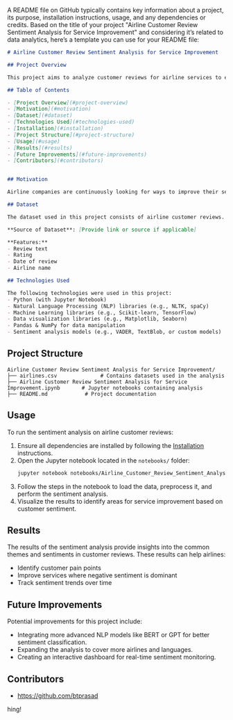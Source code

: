 A README file on GitHub typically contains key information about a project, its purpose, installation instructions, usage, and any dependencies or credits. Based on the title of your project "Airline Customer Review Sentiment Analysis for Service Improvement" and considering it’s related to data analytics, here’s a template you can use for your README file:

```markdown
# Airline Customer Review Sentiment Analysis for Service Improvement

## Project Overview

This project aims to analyze customer reviews for airline services to extract valuable insights about customer sentiment. By applying sentiment analysis techniques to airline reviews, this project helps identify areas for service improvement.

## Table of Contents

- [Project Overview](#project-overview)
- [Motivation](#motivation)
- [Dataset](#dataset)
- [Technologies Used](#technologies-used)
- [Installation](#installation)
- [Project Structure](#project-structure)
- [Usage](#usage)
- [Results](#results)
- [Future Improvements](#future-improvements)
- [Contributors](#contributors)


## Motivation

Airline companies are continuously looking for ways to improve their services. Customer reviews contain valuable insights that can be used to enhance customer satisfaction and loyalty. This project focuses on performing sentiment analysis on airline customer reviews to better understand their feedback.

## Dataset

The dataset used in this project consists of airline customer reviews. These reviews include textual feedback about their experience, ratings, and other details. 

**Source of Dataset**: [Provide link or source if applicable]

**Features:**
- Review text
- Rating
- Date of review
- Airline name

## Technologies Used

The following technologies were used in this project:
- Python (with Jupyter Notebook)
- Natural Language Processing (NLP) libraries (e.g., NLTK, spaCy)
- Machine Learning libraries (e.g., Scikit-learn, TensorFlow)
- Data visualization libraries (e.g., Matplotlib, Seaborn)
- Pandas & NumPy for data manipulation
- Sentiment analysis models (e.g., VADER, TextBlob, or custom models)

```

## Project Structure

```plaintext
Airline Customer Review Sentiment Analysis for Service Improvement/
├── airlines.csv              # Contains datasets used in the analysis
├── Airline Customer Review Sentiment Analysis for Service Improvement.ipynb       # Jupyter notebooks containing analysis
├── README.md            # Project documentation
```

## Usage

To run the sentiment analysis on airline customer reviews:

1. Ensure all dependencies are installed by following the [Installation](#installation) instructions.
2. Open the Jupyter notebook located in the `notebooks/` folder:
    ```bash
    jupyter notebook notebooks/Airline_Customer_Review_Sentiment_Analysis.ipynb
    ```
3. Follow the steps in the notebook to load the data, preprocess it, and perform the sentiment analysis.
4. Visualize the results to identify areas for service improvement based on customer sentiment.

## Results

The results of the sentiment analysis provide insights into the common themes and sentiments in customer reviews. These results can help airlines:
- Identify customer pain points
- Improve services where negative sentiment is dominant
- Track sentiment trends over time

## Future Improvements

Potential improvements for this project include:
- Integrating more advanced NLP models like BERT or GPT for better sentiment classification.
- Expanding the analysis to cover more airlines and languages.
- Creating an interactive dashboard for real-time sentiment monitoring.

## Contributors

- https://github.com/btprasad

hing!
